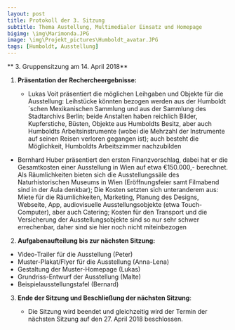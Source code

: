 ```yaml
---
layout: post
title: Protokoll der 3. Sitzung
subtitle: Thema Austellung, Multimedialer Einsatz und Homepage 
bigimg: \img\Marimonda.JPG
image: \img\Projekt_pictures\Humboldt_avatar.JPG
tags: [Humboldt, Ausstellung]
---
```



** 3. Gruppensitzung am 14. April 2018**

1. **Präsentation der Rechercheergebnisse:**

   - Lukas Voit präsentiert die möglichen Leihgaben und Objekte für die Ausstellung: Leihstücke könnten bezogen werden aus der Humboldt´schen Mexikanischen Sammlung und aus der Sammlung des Stadtarchivs Berlin; beide Anstalten haben reichlich Bilder, Kupferstiche, Büsten, Objekte aus Humboldts Besitz, aber auch Humboldts Arbeitsinstrumente (wobei die Mehrzahl der Instrumente auf seinen Reisen verloren gegangen ist); auch besteht die Möglichkeit, Humboldts Arbeitszimmer nachzubilden 
  - Bernhard Huber präsentiert den ersten Finanzvorschlag, dabei hat er die Gesamtkosten einer Ausstellung in Wien auf etwa €150.000,- berechnet. Als Räumlichkeiten bieten sich die Ausstellungssäle des Naturhistorischen Museums in Wien (Eröffnungsfeier samt Filmabend sind in der Aula denkbar); Die Kosten setzten sich unteranderem aus: Miete für die Räumlichkeiten, Marketing, Planung des Designs, Webseite, App, audiovisuelle Ausstellungsobjekte (etwa Touch-Computer), aber auch Catering; Kosten für den Transport und die Versicherung der Ausstellungsobjekte sind so nur sehr schwer errechenbar, daher sind sie hier noch nicht miteinbezogen


2. **Aufgabenaufteilung bis zur nächsten Sitzung:**

  - Video-Trailer für die Ausstellung (Peter)
  - Muster-Plakat/Flyer für die Ausstellung (Anna-Lena)
  - Gestaltung der Muster-Homepage (Lukas)
  - Grundriss-Entwurf der Ausstellung (Malte)
  - Beispielausstellungstafel (Bernard)



3. **Ende der Sitzung und Beschließung der nächsten Sitzung**:

    - Die Sitzung wird beendet und gleichzeitig wird der Termin der nächsten Sitzung auf den 27. April 2018 beschlossen. 
    
    
                                                                
